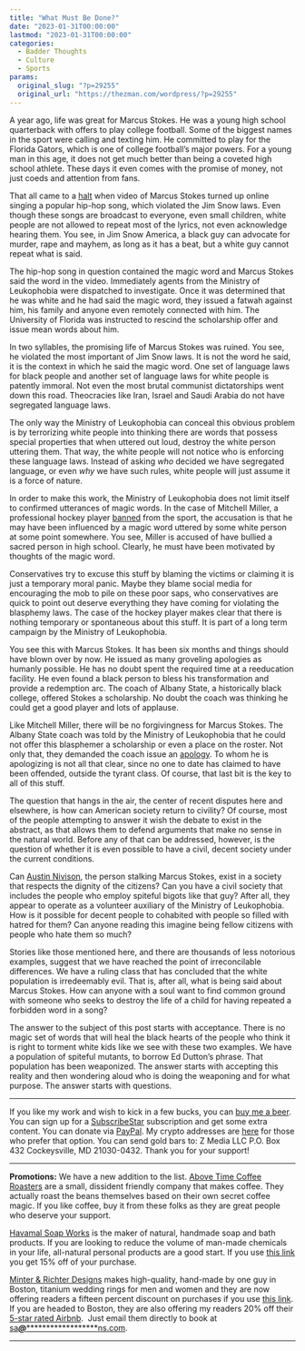 ```yaml
---
title: "What Must Be Done?"
date: "2023-01-31T00:00:00"
lastmod: "2023-01-31T00:00:00"
categories:
  - Badder Thoughts
  - Culture
  - Sports
params:
  original_slug: "?p=29255"
  original_url: "https://thezman.com/wordpress/?p=29255"
---
```


A year ago, life was great for Marcus Stokes. He was a young high school
quarterback with offers to play college football. Some of the biggest
names in the sport were calling and texting him. He committed to play
for the Florida Gators, which is one of college football’s major powers.
For a young man in this age, it does not get much better than being a
coveted high school athlete. These days it even comes with the promise
of money, not just coeds and attention from fans.

That all came to a <a
href="https://www.cbssports.com/college-football/news/marcus-stokes-former-florida-qb-commit-whose-scholarship-was-pulled-due-to-racial-slur-gets-hbcu-offer/"
rel="noopener" target="_blank">halt</a> when video of Marcus Stokes
turned up online singing a popular hip-hop song, which violated the Jim
Snow laws. Even though these songs are broadcast to everyone, even small
children, white people are not allowed to repeat most of the lyrics, not
even acknowledge hearing them. You see, in Jim Snow America, a black guy
can advocate for murder, rape and mayhem, as long as it has a beat, but
a white guy cannot repeat what is said.

The hip-hop song in question contained the magic word and Marcus Stokes
said the word in the video. Immediately agents from the Ministry of
Leukophobia were dispatched to investigate. Once it was determined that
he was white and he had said the magic word, they issued a fatwah
against him, his family and anyone even remotely connected with him. The
University of Florida was instructed to rescind the scholarship offer
and issue mean words about him.

In two syllables, the promising life of Marcus Stokes was ruined. You
see, he violated the most important of Jim Snow laws. It is not the word
he said, it is the context in which he said the magic word. One set of
language laws for black people and another set of language laws for
white people is patently immoral. Not even the most brutal communist
dictatorships went down this road. Theocracies like Iran, Israel and
Saudi Arabia do not have segregated language laws.

The only way the Ministry of Leukophobia can conceal this obvious
problem is by terrorizing white people into thinking there are words
that possess special properties that when uttered out loud, destroy the
white person uttering them. That way, the white people will not notice
who is enforcing these language laws. Instead of asking *who* decided we
have segregated language, or even *why* we have such rules, white people
will just assume it is a force of nature.

In order to make this work, the Ministry of Leukophobia does not limit
itself to confirmed utterances of magic words. In the case of Mitchell
Miller, a professional hockey player <a
href="https://www.npr.org/2022/11/07/1134761991/mitchell-miller-boston-bruins-canceled-contract-bullying"
rel="noopener" target="_blank">banned</a> from the sport, the accusation
is that he may have been influenced by a magic word uttered by some
white person at some point somewhere. You see, Miller is accused of have
bullied a sacred person in high school. Clearly, he must have been
motivated by thoughts of the magic word.

Conservatives try to excuse this stuff by blaming the victims or
claiming it is just a temporary moral panic. Maybe they blame social
media for encouraging the mob to pile on these poor saps, who
conservatives are quick to point out deserve everything they have coming
for violating the blasphemy laws. The case of the hockey player makes
clear that there is nothing temporary or spontaneous about this stuff.
It is part of a long term campaign by the Ministry of Leukophobia.

You see this with Marcus Stokes. It has been six months and things
should have blown over by now. He issued as many groveling apologies as
humanly possible. He has no doubt spent the required time at a
reeducation facility. He even found a black person to bless his
transformation and provide a redemption arc. The coach of Albany State,
a historically black college, offered Stokes a scholarship. No doubt the
coach was thinking he could get a good player and lots of applause.

Like Mitchell Miller, there will be no forgivingness for Marcus Stokes.
The Albany State coach was told by the Ministry of Leukophobia that he
could not offer this blasphemer a scholarship or even a place on the
roster. Not only that, they demanded the coach issue an <a
href="https://www.cbssports.com/college-football/news/hbcu-coach-apologizes-for-offering-marcus-stokes-ex-florida-qb-commit-who-lost-scholarship-over-racial-slur/"
rel="noopener" target="_blank">apology</a>. To whom he is apologizing is
not all that clear, since no one to date has claimed to have been
offended, outside the tyrant class. Of course, that last bit is the key
to all of this stuff.

The question that hangs in the air, the center of recent disputes here
and elsewhere, is how can American society return to civility? Of
course, most of the people attempting to answer it wish the debate to
exist in the abstract, as that allows them to defend arguments that make
no sense in the natural world. Before any of that can be addressed,
however, is the question of whether it is even possible to have a civil,
decent society under the current conditions.

Can <a href="https://www.cbssports.com/writers/austin-nivison/"
rel="noopener" target="_blank">Austin Nivison</a>, the person stalking
Marcus Stokes, exist in a society that respects the dignity of the
citizens? Can you have a civil society that includes the people who
employ spiteful bigots like that guy? After all, they appear to operate
as a volunteer auxiliary of the Ministry of Leukophobia. How is it
possible for decent people to cohabited with people so filled with
hatred for them? Can anyone reading this imagine being fellow citizens
with people who hate them so much?

Stories like those mentioned here, and there are thousands of less
notorious examples, suggest that we have reached the point of
irreconcilable differences. We have a ruling class that has concluded
that the white population is irredeemably evil. That is, after all, what
is being said about Marcus Stokes. How can anyone with a soul want to
find common ground with someone who seeks to destroy the life of a child
for having repeated a forbidden word in a song?

The answer to the subject of this post starts with acceptance. There is
no magic set of words that will heal the black hearts of the people who
think it is right to torment white kids like we see with these two
examples. We have a population of spiteful mutants, to borrow Ed
Dutton’s phrase. That population has been weaponized. The answer starts
with accepting this reality and then wondering aloud who is doing the
weaponing and for what purpose. The answer starts with questions.

------------------------------------------------------------------------

If you like my work and wish to kick in a few bucks, you can
<a href="https://www.buymeacoffee.com/mujolulu" rel="noopener"
target="_blank">buy me a beer</a>. You can sign up for a
<a href="https://www.subscribestar.com/the-z-blog" rel="noopener"
target="_blank">SubscribeStar</a> subscription and get some extra
content. You can donate via <a
href="https://www.paypal.com/donate/?cmd=_s-xclick&amp;hosted_button_id=UDAS2Q8JYA6CN&amp;source=url"
rel="noopener" target="_blank">PayPal</a>. My crypto addresses are
<a href="https://thezman.com/wordpress/?page_id=22713" rel="noopener"
target="_blank">here</a> for those who prefer that option. You can send
gold bars to: Z Media LLC P.O. Box 432 Cockeysville, MD 21030-0432.
Thank you for your support!

------------------------------------------------------------------------

**Promotions:** We have a new addition to the list.
<a href="https://abovetimecoffee.com/" rel="noopener"
target="_blank">Above Time Coffee Roasters</a> are a small, dissident
friendly company that makes coffee. They actually roast the beans
themselves based on their own secret coffee magic. If you like coffee,
buy it from these folks as they are great people who deserve your
support.

<a href="https://havamalsoapworks.com/" rel="noopener"
target="_blank">Havamal Soap Works</a> is the maker of natural, handmade
soap and bath products. If you are looking to reduce the volume of
man-made chemicals in your life, all-natural personal products are a
good start. If you use
<a href="https://havamalsoapworks.com/discount/ZMAN" rel="noopener"
target="_blank">this link</a> you get 15% off of your purchase.

<a href="https://www.minterandrichterdesigns.com/"
rel="noreferrer nofollow noopener" target="_blank">Minter &amp; Richter
Designs</a> makes high-quality, hand-made by one guy in Boston, titanium
wedding rings for men and women and they are now offering readers a
fifteen percent discount on purchases if you use
<a href="https://www.minterandrichterdesigns.com/discount/ZMAN"
rel="noreferrer nofollow noopener" target="_blank">this link</a>.
<span class="highlight"><span class="colour"><span class="font"><span class="size">If
you are headed to Boston, they are also offering my readers 20% off
their <a
href="https://www.airbnb.com/users/7988017/listings?user_id=7988017&amp;s=3"
rel="noopener noreferrer" target="_blank">5-star rated Airbnb</a>.  Just
email them directly to book at
<a href="mailto:sa***@*********************ns.com"
data-original-string="xtO00XiQZVKRQdwjUwwG4g==cb7Y57/CnZyJdCWPF0Ad29Hgy5CCbLS9M8Ib7ZAXkbv9f3i4kIIV+5fmurHvXgdNxIK"><span
class="apbct-email-encoder"
data-original-string="u6Mnix2U2XfLdNbihirG9Q==cb76zXsX7tqsUME5B3RuNYMI2A2ZNUXmUvoYpiBtcQpubKhr383M2vImpLMPtd+mDF2"
title="This contact has been encoded by Anti-Spam by CleanTalk. Click to decode. To finish the decoding make sure that JavaScript is enabled in your browser.">sa<span
class="apbct-blur">***</span>@<span
class="apbct-blur">*********************</span>ns.com</span></a>.</span></span></span></span>

------------------------------------------------------------------------

